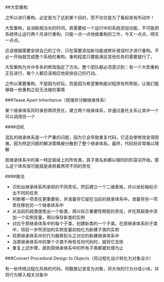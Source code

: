 ##大型重构

之所以进行重构，必定是为了达到某个目的，而不仅仅是为了看起来有所动作！

大型重构，会消耗相当长的时间。若需要给一个运行中的系统添加功能，不可能把系统停止运行两个月进行重构，只能一点一点地做重构的工作，今天一点点，明天一点点。

应该根据需要安排自己的工作，只在需要添加新功能或修补错误时才进行重构。不必一开始就完成整个系统的重构，重构程度只要能满足其他任务的需要就行了。

大型重构为许许多多的修改指定了方向，整个团队都必须意识到：有一个大型重构正在进行，每个人都应该相应地安排自己的行动。

之所以需要重构，不是因为好玩，而是因为希望重构能对程序有所帮助，让我们能够做一些重构之前无法做的事情

###Tease Apart Inheritance（梳理并分解继承体系）

某个继承体系同时承担两项责任，建立两个继承体系，并通过委托关系让其中一个可以调用另一个

####动机

混乱的继承体系是一个严重的问题，因为它会导致重复代码，它还会使修改变得困难，因为特定问题的解决策略被分散到了整个继承体系。最终，代码将非常难以理解

若继承体系中的某一特定层级上的所有类，其子类名称都以相同的形容词开始，那么这个体系很可能就是承担着两项不同的责任

####做法

* 识别出继承体系所承担的不同责任，然后建立一个二维表格，并以坐标轴标示出不同的任务
* 判断哪一项责任更重要些，并准备将它留在当前的继承体系中。准备将另一项责任移到另一个继承体系中
* 从当前的超类提炼出一个新类，用以标示重要性稍低的责任，并在原超类中添加一个实例变量，用以保存新类的实例
* 对应于原继承体系中的每个子类，创建新类的一个子类。在原继承体系的子类中，将前一步所添加的实例变量初始化为新建子类的实例
* 将原继承体系中的行为搬移到与之对应的新建继承体系中
* 当原继承体系中的某个子类不再有任何代码时，就将它去除
* 重复上述步骤，直到原继承体系中的所有子类都被处理为止

###Convert Procedural Design to Objects（将过程化设计转化为对象设计）

有一些传统过程化风格的代码，将数据记录变为对象，将大块的行为分成小块，并将行为移入相关对象中

